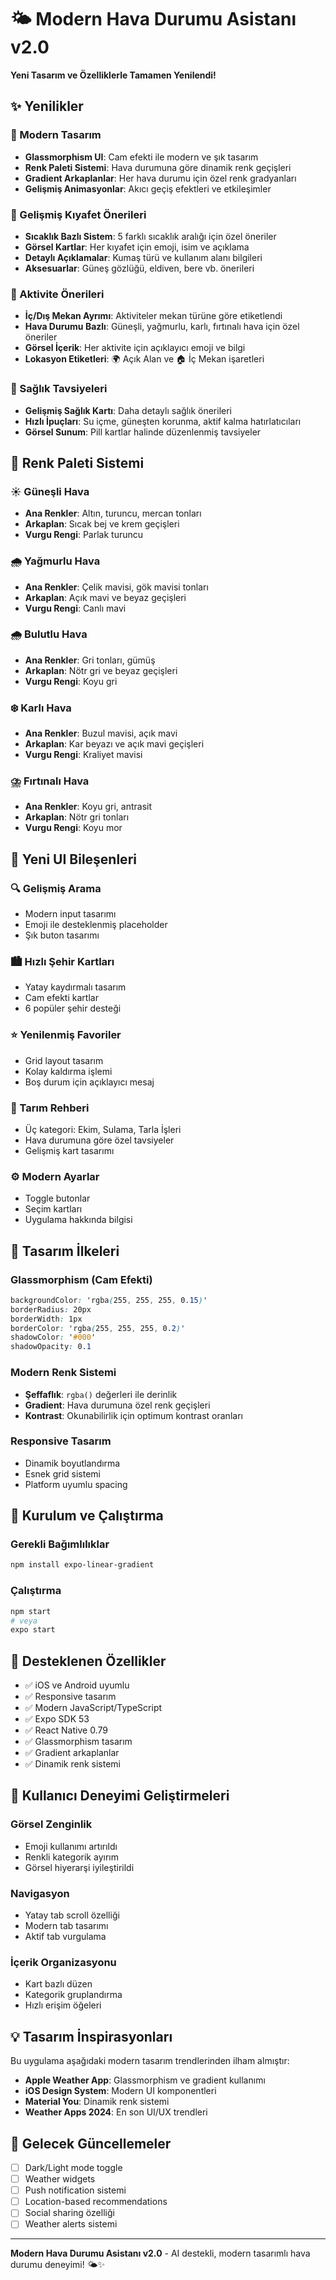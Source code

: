 # 🌤️ Modern Hava Durumu Asistanı v2.0

**Yeni Tasarım ve Özelliklerle Tamamen Yenilendi!**

## ✨ Yenilikler

### 🎨 Modern Tasarım
- **Glassmorphism UI**: Cam efekti ile modern ve şık tasarım
- **Renk Paleti Sistemi**: Hava durumuna göre dinamik renk geçişleri
- **Gradient Arkaplanlar**: Her hava durumu için özel renk gradyanları
- **Gelişmiş Animasyonlar**: Akıcı geçiş efektleri ve etkileşimler

### 🧥 Gelişmiş Kıyafet Önerileri
- **Sıcaklık Bazlı Sistem**: 5 farklı sıcaklık aralığı için özel öneriler
- **Görsel Kartlar**: Her kıyafet için emoji, isim ve açıklama
- **Detaylı Açıklamalar**: Kumaş türü ve kullanım alanı bilgileri
- **Aksesuarlar**: Güneş gözlüğü, eldiven, bere vb. önerileri

### 🎯 Aktivite Önerileri
- **İç/Dış Mekan Ayrımı**: Aktiviteler mekan türüne göre etiketlendi
- **Hava Durumu Bazlı**: Güneşli, yağmurlu, karlı, fırtınalı hava için özel öneriler
- **Görsel İçerik**: Her aktivite için açıklayıcı emoji ve bilgi
- **Lokasyon Etiketleri**: 🌍 Açık Alan ve 🏠 İç Mekan işaretleri

### 💊 Sağlık Tavsiyeleri
- **Gelişmiş Sağlık Kartı**: Daha detaylı sağlık önerileri
- **Hızlı İpuçları**: Su içme, güneşten korunma, aktif kalma hatırlatıcıları
- **Görsel Sunum**: Pill kartlar halinde düzenlenmiş tavsiyeler

## 🌈 Renk Paleti Sistemi

### ☀️ Güneşli Hava
- **Ana Renkler**: Altın, turuncu, mercan tonları
- **Arkaplan**: Sıcak bej ve krem geçişleri
- **Vurgu Rengi**: Parlak turuncu

### 🌧️ Yağmurlu Hava
- **Ana Renkler**: Çelik mavisi, gök mavisi tonları
- **Arkaplan**: Açık mavi ve beyaz geçişleri
- **Vurgu Rengi**: Canlı mavi

### 🌧️ Bulutlu Hava
- **Ana Renkler**: Gri tonları, gümüş
- **Arkaplan**: Nötr gri ve beyaz geçişleri
- **Vurgu Rengi**: Koyu gri

### ❄️ Karlı Hava
- **Ana Renkler**: Buzul mavisi, açık mavi
- **Arkaplan**: Kar beyazı ve açık mavi geçişleri
- **Vurgu Rengi**: Kraliyet mavisi

### ⛈️ Fırtınalı Hava
- **Ana Renkler**: Koyu gri, antrasit
- **Arkaplan**: Nötr gri tonları
- **Vurgu Rengi**: Koyu mor

## 📱 Yeni UI Bileşenleri

### 🔍 Gelişmiş Arama
- Modern input tasarımı
- Emoji ile desteklenmiş placeholder
- Şık buton tasarımı

### 🏙️ Hızlı Şehir Kartları
- Yatay kaydırmalı tasarım
- Cam efekti kartlar
- 6 popüler şehir desteği

### ⭐ Yenilenmiş Favoriler
- Grid layout tasarım
- Kolay kaldırma işlemi
- Boş durum için açıklayıcı mesaj

### 🌱 Tarım Rehberi
- Üç kategori: Ekim, Sulama, Tarla İşleri
- Hava durumuna göre özel tavsiyeler
- Gelişmiş kart tasarımı

### ⚙️ Modern Ayarlar
- Toggle butonlar
- Seçim kartları
- Uygulama hakkında bilgisi

## 🎨 Tasarım İlkeleri

### Glassmorphism (Cam Efekti)
```css
backgroundColor: 'rgba(255, 255, 255, 0.15)'
borderRadius: 20px
borderWidth: 1px
borderColor: 'rgba(255, 255, 255, 0.2)'
shadowColor: '#000'
shadowOpacity: 0.1
```

### Modern Renk Sistemi
- **Şeffaflık**: `rgba()` değerleri ile derinlik
- **Gradient**: Hava durumuna özel renk geçişleri
- **Kontrast**: Okunabilirlik için optimum kontrast oranları

### Responsive Tasarım
- Dinamik boyutlandırma
- Esnek grid sistemi
- Platform uyumlu spacing

## 🚀 Kurulum ve Çalıştırma

### Gerekli Bağımlılıklar
```bash
npm install expo-linear-gradient
```

### Çalıştırma
```bash
npm start
# veya
expo start
```

## 📱 Desteklenen Özellikler

- ✅ iOS ve Android uyumlu
- ✅ Responsive tasarım
- ✅ Modern JavaScript/TypeScript
- ✅ Expo SDK 53
- ✅ React Native 0.79
- ✅ Glassmorphism tasarım
- ✅ Gradient arkaplanlar
- ✅ Dinamik renk sistemi

## 🎯 Kullanıcı Deneyimi Geliştirmeleri

### Görsel Zenginlik
- Emoji kullanımı artırıldı
- Renkli kategorik ayırım
- Görsel hiyerarşi iyileştirildi

### Navigasyon
- Yatay tab scroll özelliği
- Modern tab tasarımı
- Aktif tab vurgulama

### İçerik Organizasyonu
- Kart bazlı düzen
- Kategorik gruplandırma
- Hızlı erişim öğeleri

## 💡 Tasarım İnspirasyonları

Bu uygulama aşağıdaki modern tasarım trendlerinden ilham almıştır:
- **Apple Weather App**: Glassmorphism ve gradient kullanımı
- **iOS Design System**: Modern UI komponentleri
- **Material You**: Dinamik renk sistemi
- **Weather Apps 2024**: En son UI/UX trendleri

## 🔮 Gelecek Güncellemeler

- [ ] Dark/Light mode toggle
- [ ] Weather widgets
- [ ] Push notification sistemi
- [ ] Location-based recommendations
- [ ] Social sharing özelliği
- [ ] Weather alerts sistemi

---

**Modern Hava Durumu Asistanı v2.0** - AI destekli, modern tasarımlı hava durumu deneyimi! 🌤️✨ 
